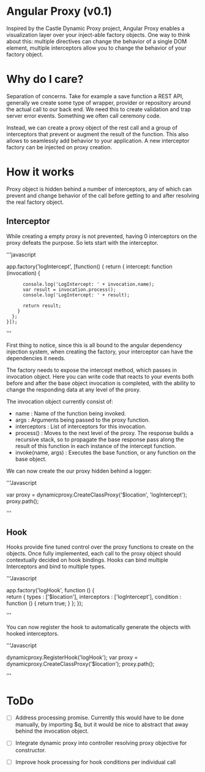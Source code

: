 Angular Proxy (v0.1)
============
Inspired by the Castle Dynamic Proxy project, Angular Proxy enables a visualization layer over your inject-able factory objects.  One way to think about this: multiple directives can change the behavior of a single DOM element, multiple interceptors allow you to change the behavior of your factory object.

# Why do I care?
Separation of concerns.  Take for example a save function a REST API, generally we create some type of wrapper, provider or repository around the actual call to our back end. We need this to create validation and trap server error events.  Something we often call ceremony code.

Instead, we can create a proxy object of the rest call and a group of interceptors that prevent or augment the result of the function.  This also allows to seamlessly add behavior to your application.  A new interceptor factory can be injected on  proxy creation.

# How it works
Proxy object is hidden behind a number of interceptors, any of which can prevent and change behavior of the call before getting to and after resolving the real factory object.

## Interceptor
While creating a empty proxy is not prevented, having 0 interceptors on the proxy defeats the purpose.  So lets start with the interceptor.

'''javascript

   app.factory('logIntercept', [function() {
      return {
        intercept: function (invocation) {
        
          console.log('LogIntercept: ' + invocation.name);
          var result = invocation.process();
          console.log('LogIntercept: ' + result);
              
          return result;
        }
      };
    }]);
  
'''

First thing to notice, since this is all bound to the angular dependency injection system, when creating the factory, your interceptor can have the dependencies it needs.

The factory needs to expose the intercept method, which passes in invocation object.  Here you can write code that reacts to your events both before and after the base object invocation is completed, with the ability to change the responding data at any level of the proxy.

The invocation object currently consist of:
 -  name : Name of the function being invoked.
 - args : Arguments being passed to the proxy function.
 - interceptors : List of interceptors for this invocation.
 - process() : Moves to the next level of the proxy.  The response builds a recursive stack, so to propagate the base response pass along the result of this function in each instance of the intercept function.    
 - invoke(name, args) : Executes the base function, or any function on the base object.

We can now create the our proxy hidden behind a logger:

'''Javascript

var proxy = dynamicproxy.CreateClassProxy('$location', 'logIntercept');
proxy.path();

'''

## Hook
Hooks provide fine tuned control over the proxy functions to create on the objects.  Once fully implemented, each call to the proxy object should contextually decided on hook bindings.  Hooks can bind multiple Interceptors and bind to multiple types.

'''Javascript

app.factory('logHook', function () {    
    return {
      types : ['$location'],
      interceptors : ['logIntercept'],
      condition : function () {
          return true;
      }
    };
  });
  
'''

You can now register the hook to automatically generate the objects with hooked interceptors.

'''Javascript

dynamicproxy.RegisterHook('logHook');
var proxy = dynamicproxy.CreateClassProxy('$location');
proxy.path(); 

'''

# ToDo

 - [ ] Address processing promise.  Currently this would have to be done manually, by importing $q, but it would be nice to abstract that away behind the invocation object.
 - [ ] Integrate dynamic proxy into controller resolving proxy objective for constructor.  
 - [ ] Improve hook processing for hook conditions per individual call



